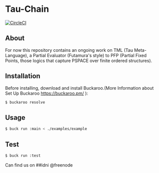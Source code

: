 Tau-Chain
==========

[![CircleCI](https://circleci.com/gh/ppetzold/tau.svg?style=shield)](https://circleci.com/gh/ppetzold/tau)

## About

For now this repository contains an ongoing work on TML (Tau Meta-Language), a Partial Evaluator (Futamura's style) to PFP (Partial Fixed Points, those logics that capture PSPACE over finite ordered structures).

## Installation

Before installing, download and install Buckaroo.(More Information about Set Up Buckaroo https://buckaroo.pm/ ):

```bash
$ buckaroo resolve
```

## Usage

```bash
$ buck run :main < ./examples/example
```

## Test

```bash
$ buck run :test
```

Can find us on ##idni @freenode
